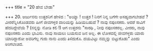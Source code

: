 +++
title = "20 ಹೇವ ಬೇಡಾ"

+++
20. ಅರ್ಜುನನು ಉತ್ತರನಿಗೆ ಹೇಳಿದ : "ಅಯ್ಯಾ ! ಉತ್ತರ ! ನಿನಗೆ ನಿನ್ನ ಬಗೆಗೇ ಅಸಹ್ಯವಾಗಬೇಡವೆ ? ವೀರರೆನ್ನಿಸಿಕೊಂಡವರು ಹೀಗೆ ಜೀವಗಳ್ಳರ ದಾರಿಯನ್ನು ಹಿಡಿಯಬಹುದೆ ? ನಾವು ನಪುಂಸಕರು. ಆದರೆ ಸಾವಿಗೆ ಹೆದರಿದ್ದೇವೆಯೆ ? (ನನ್ನನ್ನು ನೋಡಿ ಕಲಿ !) ಆಗ ಉತ್ತರನು "ಸಾರಥಿ , ನೀವು ನಪುಂಸಕರಲ್ಲ. ವೀರರು, ನಾವು ನಪುಂಸಕರು ಎಂದು ಭಾವಿಸು. ನಾವು ಸಾಯಲು ಬಯಸುವ ಜನ ಅಲ್ಲ. ಈ ಲೋಕದಲ್ಲಿ ಜೀವಗಳ್ಳರು ಯಾರು ಯಾರಿದ್ದಾರೋ ಅವರಿಗೆಲ್ಲ ಗುರು ನಾನು ಎಂದು ತಿಳಿದುಕೊ. ದಯವಿಟ್ಟು ನಮ್ಮನ್ನು ಬಿಟ್ಟುಕೊಡು" ಎಂದು ಅಂಗಲಾಚಿದ.